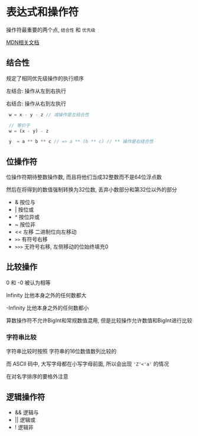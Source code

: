  # 表达式和操作符

 操作符最重要的两个点, `结合性` 和 `优先级`

 [MDN相关文档](https://developer.mozilla.org/zh-CN/docs/Web/JavaScript/Reference/Operators/Operator_Precedence)

 ## 结合性

 规定了相同优先级操作的执行顺序

 左结合: 操作从左到右执行
 
 右结合: 操作从右到左执行

 ```js
  w = x - y - z // 减操作是左结合性

  // 等价于
  w = (x - y) - z
 ```

 ```js
  y  = a ** b ** c // => a ** (b ** c) // ** 操作是右结合性
 ```

## 位操作符

位操作符期待整数操作数, 而且将他们当成32整数而不是64位浮点数

然后在将得到的数值强制转换为32位数, 丢弃小数部分和第32位以外的部分

+ & 按位与
+ | 按位或
+ ^ 按位异或
+ ~ 按位非
+ << 左移 二进制位向左移动
+ `>>` 有符号右移
+ `>>>` 无符号右移, 左侧移动的位始终填充0

## 比较操作

0 和 -0 被认为相等

Infinity 比他本身之外的任何数都大

-Infinity 比他本身之外的任何数都小

算数操作符不允许BigInt和常规数值混用, 但是比较操作允许数值和BigInt进行比较

### 字符串比较

字符串比较时按照 字符串的16位数值数列比较的 

而 ASCII 码中, 大写字母都在小写字母前面, 所以会出现 `'Z'<'a'` 的情况

在对名字排序的要格外注意



## 逻辑操作符

+ && 逻辑与
+ || 逻辑或
+ ! 逻辑非